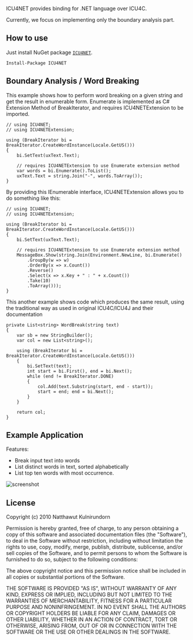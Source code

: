 ICU4NET provides binding for .NET language over ICU4C.

Currently, we focus on implementing only the boundary analysis part.

## How to use
Just install NuGet package [`ICU4NET`][icu4net-nuget].

	Install-Package ICU4NET

## Boundary Analysis / Word Breaking
This example shows how to perform word breaking on a given string and get the result in enumerable form. Enumerate is implemented as C# Extension Method of BreakIterator, and requires ICU4NETExtension to be imported.

	// using ICU4NET;
	// using ICU4NETExtension;

	using (BreakIterator bi = BreakIterator.CreateWordInstance(Locale.GetUS()))
	{
		bi.SetText(uxText.Text);

		// requires ICU4NETExtension to use Enumerate extension method
		var words = bi.Enumerate().ToList(); 
		uxText.Text = string.Join("-", words.ToArray());
	}

By providing this IEnumerable interface, ICU4NETExtension allows you to do something like this:

	// using ICU4NET;
	// using ICU4NETExtension;

	using (BreakIterator bi = BreakIterator.CreateWordInstance(Locale.GetUS()))
	{
		bi.SetText(uxText.Text);

		// requires ICU4NETExtension to use Enumerate extension method
		MessageBox.Show(string.Join(Environment.NewLine, bi.Enumerate()
			.GroupBy(w => w)
			.OrderBy(x => x.Count())
			.Reverse()
			.Select(x => x.Key + " : " + x.Count())
			.Take(10)
			.ToArray()));
	}

This another example shows code which produces the same result, using the traditional way as used in original ICU4C/ICU4J and their documentation

	private List<string> WordBreak(string text)
	{
		var sb = new StringBuilder();
		var col = new List<string>();

		using (BreakIterator bi = BreakIterator.CreateWordInstance(Locale.GetUS()))
		{
			bi.SetText(text);
			int start = bi.First(), end = bi.Next();
			while (end != BreakIterator.DONE)
			{
				col.Add(text.Substring(start, end - start));
				start = end; end = bi.Next();
			}
		}

		return col;
	}

## Example Application
Features:

* Break input text into words
* List distinct words in text, sorted alphabetically
* List top ten words with most occurrence.
 
![screenshot](http://lh5.ggpht.com/_5XDoB4MglkY/S4_6QN_lq3I/AAAAAAAAFk0/LsUGhSGloIw/s800/WordBreak.png)

## License
Copyright (c) 2010 Natthawut Kulnirundorn

Permission is hereby granted, free of charge, to any person obtaining a copy
of this software and associated documentation files (the "Software"), to deal
in the Software without restriction, including without limitation the rights
to use, copy, modify, merge, publish, distribute, sublicense, and/or sell
copies of the Software, and to permit persons to whom the Software is
furnished to do so, subject to the following conditions:

The above copyright notice and this permission notice shall be included in
all copies or substantial portions of the Software.

THE SOFTWARE IS PROVIDED "AS IS", WITHOUT WARRANTY OF ANY KIND, EXPRESS OR
IMPLIED, INCLUDING BUT NOT LIMITED TO THE WARRANTIES OF MERCHANTABILITY,
FITNESS FOR A PARTICULAR PURPOSE AND NONINFRINGEMENT. IN NO EVENT SHALL THE
AUTHORS OR COPYRIGHT HOLDERS BE LIABLE FOR ANY CLAIM, DAMAGES OR OTHER
LIABILITY, WHETHER IN AN ACTION OF CONTRACT, TORT OR OTHERWISE, ARISING FROM,
OUT OF OR IN CONNECTION WITH THE SOFTWARE OR THE USE OR OTHER DEALINGS IN
THE SOFTWARE.

[icu4net-nuget]:https://www.nuget.org/packages/ICU4NET/
[icu-download]:http://site.icu-project.org/download
[icu-55x32]:http://download.icu-project.org/files/icu4c/55.1/icu4c-55_1-Win32-msvc10.zip